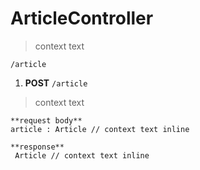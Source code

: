 # ArticleController
> context text

`/article`

1.  **POST**   `/article`
> context text

	**request body**
	article : Article // context text inline
	
	**response**
	 Article // context text inline

